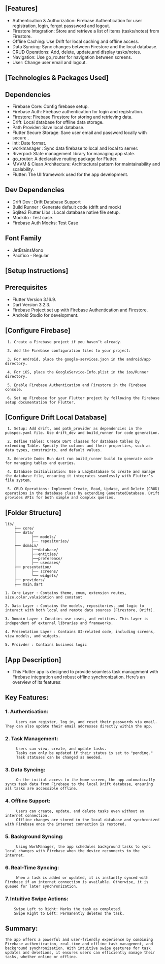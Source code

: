 ## [Features]

* Authentication & Authorization: Firebase Authentication for user registration, login, forgot passsword and logout.
* Firestore Integration: Store and retrieve a list of items (tasks/notes) from Firestore.
* Offline Caching: Use Drift for local caching and offline access.
* Data Syncing: Sync changes between Firestore and the local database.
* CRUD Operations: Add, delete, update,and display tasks/notes.
* Navigation: Use go_router for navigation between screens.
* User: Change user email and logout.

## [Technologies & Packages Used]

## **Dependencies**

* Firebase Core: Config firebase setup.
* Firebase Auth: Firebase authentication for login and registration.
* Firestore: Firebase Firestore for storing and retrieving data.
* Drift: Local database for offline data storage.
* Path Provider: Save local database.
* Flutter Secure Storage: Save user email and password locally with secure .
* intl: Date format.
* workmanager : Sync data firebase to local and local to server.
* Riverpod: State management library for managing app state.
* go_router: A declarative routing package for Flutter.
* MVVM & Clean Architecture: Architectural pattern for maintainability and scalability.
* Flutter: The UI framework used for the app development.

## **Dev Dependencies**

* Drift Dev : Drift Database Support
* Build Runner : Generate default code (drift and mock)
* Sqlite3 Flutter Libs : Local database native file setup.
* Mockito : Test case.
* Firebase Auth Mocks: Test Case

## **Font Family**

* JetBrainsMono 
* Pacifico - Regular

## [Setup Instructions]

## **Prerequisites**

* Flutter Version 3.16.9.
* Dart Version 3.2.3.
* Firebase Project set up with Firebase Authentication and Firestore.
* Android Studio for development.


## [Configure Firebase]

     1. Create a Firebase project if you haven’t already.

     2. Add the Firebase configuration files to your project:

     3. For Android, place the google-services.json in the android/app directory.

     4. For iOS, place the GoogleService-Info.plist in the ios/Runner directory.

     5. Enable Firebase Authentication and Firestore in the Firebase console.

     6. Set up Firebase for your Flutter project by following the Firebase setup documentation for Flutter.


## [Configure Drift Local Database]

     1. Setup: Add drift, and path_provider as dependencies in the pubspec.yaml file. Use drift_dev and build_runner for code generation.

     2. Define Tables: Create Dart classes for database tables by extending Table. Specify the columns and their properties, such as data types, constraints, and default values.

     3. Generate Code: Run dart run build_runner build to generate code for managing tables and queries.

     4. Database Initialization: Use a LazyDatabase to create and manage the database file, ensuring it integrates seamlessly with Flutter’s file system.

     5. CRUD Operations: Implement Create, Read, Update, and Delete (CRUD) operations in the database class by extending GeneratedDatabase. Drift provides APIs for both simple and complex queries.


## [Folder Structure]

    lib/
        ├── core/
        ├── data/
        │       ├── models/
        │       ├── repositories/
        ├── domain/
        │       ├──database/
        │       ├──entities/    
        │       ├──preference/    
        │       ├── usecases/
        ├── presentation/
        │       ├── screens/
        │       └── widgets/
        ├── providers/
        ├── main.dart

    1. Core Layer : Contains theme, enum, extension routes, size,color,valaidation and constant  
    
    2. Data Layer : Contains the models, repositories, and logic to interact with both local and remote data sources (Firestore, Drift).

    3. Domain Layer : Conatins use cases, and entities. This layer is independent of external libraries and frameworks.

    4. Presentation Layer : Contains UI-related code, including screens, view models, and widgets.
    
    5. Proivder : Contains business logic

## [App Description]

* This Flutter app is designed to provide seamless task management with Firebase integration and robust offline synchronization. Here’s an overview of its features:

## Key Features:

###   1. Authentication:
         Users can register, log in, and reset their passwords via email. They can also update their email addresses directly within the app.

###   2. Task Management:
         Users can view, create, and update tasks.
         Tasks can only be updated if their status is set to "pending."
         Task statuses can be changed as needed.

###   3. Data Syncing:
         On the initial access to the home screen, the app automatically syncs task data from Firebase to the local Drift database, ensuring all tasks are accessible offline.
         
###   4. Offline Support:
         Users can create, update, and delete tasks even without an internet connection.
         Offline changes are stored in the local database and synchronized with Firebase once the internet connection is restored.

###   5. Background Syncing:
         Using WorkManager, the app schedules background tasks to sync local changes with Firebase when the device reconnects to the internet.

###   6. Real-Time Syncing:
         When a task is added or updated, it is instantly synced with Firebase if an internet connection is available. Otherwise, it is queued for later synchronization.

###   7. Intuitive Swipe Actions:
        Swipe Left to Right: Marks the task as completed.
        Swipe Right to Left: Permanently deletes the task.

## Summary:
    The app offers a powerful and user-friendly experience by combining Firebase authentication, real-time and offline task management, and background synchronization. With intuitive swipe gestures for task updates and deletions, it ensures users can efficiently manage their tasks, whether online or offline.
















